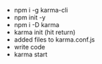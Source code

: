 - npm i -g karma-cli
- npm init -y
- npm i -D karma
- karma init (hit return)
- added files to karma.conf.js
- write code
- karma start
